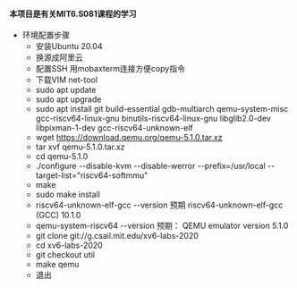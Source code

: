 #### 本项目是有关MIT6.S081课程的学习

- 环境配置步骤
  - 安装Ubuntu 20.04
  - 换源成阿里云
  - 配置SSH 用mobaxterm连接方便copy指令
  - 下载VIM net-tool
  -  sudo apt update
  -  sudo apt upgrade
  - sudo apt install git build-essential gdb-multiarch qemu-system-misc gcc-riscv64-linux-gnu binutils-riscv64-linux-gnu libglib2.0-dev libpixman-1-dev gcc-riscv64-unknown-elf 
  - wget https://download.qemu.org/qemu-5.1.0.tar.xz
  - tar xvf qemu-5.1.0.tar.xz
  - cd qemu-5.1.0
  - ./configure --disable-kvm --disable-werror --prefix=/usr/local --target-list="riscv64-softmmu"
  - make
  - sudo make install
  - riscv64-unknown-elf-gcc --version 预期 riscv64-unknown-elf-gcc (GCC) 10.1.0
  - qemu-system-riscv64 --version 预期： QEMU emulator version 5.1.0
  - git clone git://g.csail.mit.edu/xv6-labs-2020
  - cd xv6-labs-2020
  - git checkout util
  - make qemu
  - 退出